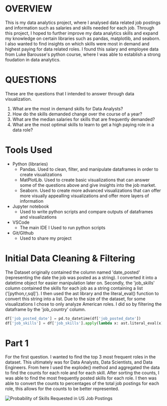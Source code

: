 # OVERVIEW

This is my data analytics project, where I analysed data related job postings and information such as salaries and skills needed for each job. Through this project, I hoped to further improve my data analytics skills and expand my knowledge on certain libraries such as pandas, matplotlib, and seaborn. I also wanted to find insights on which skills were most in demand and highest paying for data related roles. I found this salary and employee data from Luke Barousse's python course, where I was able to establish a strong foudation in data analytics. 

# QUESTIONS
  These are the questions that I intended to answer through data visualization.
  1) What are the most in demand skills for Data Analysts?
  2) How do the skills demanded change over the course of a year?
  3) What are the median salaries for skills that are frequently demanded?
  4)  What are the most optimal skills to learn to get a high paying role in a data role?

# Tools Used
  - Python (libraries)
      - Pandas. Used to clean, filter, and manipulate dataframes in order to create visualizations
      - MatPlotLib. Used to create basic visualizations that can answer some of the questions above and give insights into the job market.
      - Seaborn. Used to create more advanced visualizations that can offer more visually appealling visualizations and offer more layers of information
  - Jupyter notebook
      - Used to write python scripts and compare outputs of dataframes and visualizations
  - VSCode
      - The main IDE I Used to run python scripts
  - Git/GIthub
      - Used to share my project
   
  # Initial Data Cleaning & Filtering
  The Dataset originally contained the column named 'date_posted' (representing the date the job was posted as a string). I converted it into a datetime object for easier manipulation later on. Secondly, the 'job_skills' column contained the skills for each job as a string containing a list ('[python,r,sql]'). I then used the ast library and the literal_eval() function to convert this string into a list. Due to the size of the dataset, for some visualizations I chose to only analyze American roles. I did so by filtering the dataframe by the 'job_country' column. 

```python
df['job_posted_date'] = pd.to_datetime(df['job_posted_date'])
df['job_skills'] = df['job_skills'].apply(lambda x: ast.literal_eval(x) if pd.notna(x) else x)
```

# Part 1

For the first question. I wanted to find the top 3 most frequent roles in the dataset. This ultimately was for Data Analysts, Data Scientists, and Data Engineers. From here I used the explode() method and aggregated the data to find the counts for each role and for each skill. After sorting the counts, I was able to find the most frequently posted skills for each role. I then was able to convert the counts to percentages of the total job postings for each role, this allows for the counts to be better represented. 

![Probability of Skills Requested in US Job Postings](images/SkillsDemanded.png)

